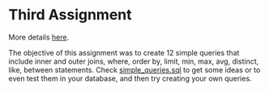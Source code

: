 # Third Assignment

More details [here](https://github.com/nevwalkalone/PSQL-Projects/blob/main/3rd-Assignment/assignment/3rd-assignment.pdf).

The objective of this assignment was to create 12 simple queries that include inner and outer joins, where, order
by, limit, min, max, avg, distinct, like, between statements. Check [simple_queries.sql](https://github.com/nevwalkalone/PSQL-Projects/blob/main/3rd-Assignment/src/simple_queries.sql) to get some ideas or to even test them in your database, and then try creating your own queries.
